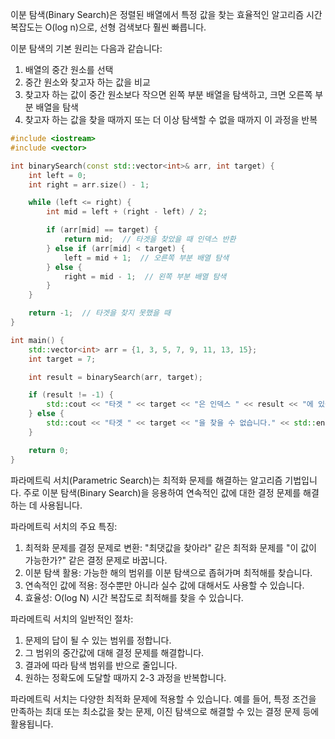 이분 탐색(Binary Search)은 정렬된 배열에서 특정 값을 찾는 효율적인 알고리즘
시간 복잡도는 O(log n)으로, 선형 검색보다 훨씬 빠릅니다.

이분 탐색의 기본 원리는 다음과 같습니다:

1. 배열의 중간 원소를 선택
2. 중간 원소와 찾고자 하는 값을 비교
3. 찾고자 하는 값이 중간 원소보다 작으면 왼쪽 부분 배열을 탐색하고, 크면 오른쪽 부분 배열을 탐색
4. 찾고자 하는 값을 찾을 때까지 또는 더 이상 탐색할 수 없을 때까지 이 과정을 반복


```cpp
#include <iostream>
#include <vector>

int binarySearch(const std::vector<int>& arr, int target) {
    int left = 0;
    int right = arr.size() - 1;

    while (left <= right) {
        int mid = left + (right - left) / 2;

        if (arr[mid] == target) {
            return mid;  // 타겟을 찾았을 때 인덱스 반환
        } else if (arr[mid] < target) {
            left = mid + 1;  // 오른쪽 부분 배열 탐색
        } else {
            right = mid - 1;  // 왼쪽 부분 배열 탐색
        }
    }

    return -1;  // 타겟을 찾지 못했을 때
}

int main() {
    std::vector<int> arr = {1, 3, 5, 7, 9, 11, 13, 15};
    int target = 7;

    int result = binarySearch(arr, target);

    if (result != -1) {
        std::cout << "타겟 " << target << "은 인덱스 " << result << "에 있습니다." << std::endl;
    } else {
        std::cout << "타겟 " << target << "을 찾을 수 없습니다." << std::endl;
    }

    return 0;
}
```


파라메트릭 서치(Parametric Search)는 최적화 문제를 해결하는 알고리즘 기법입니다. 주로 이분 탐색(Binary Search)을 응용하여 연속적인 값에 대한 결정 문제를 해결하는 데 사용됩니다.

파라메트릭 서치의 주요 특징:

1. 최적화 문제를 결정 문제로 변환: "최댓값을 찾아라" 같은 최적화 문제를 "이 값이 가능한가?" 같은 결정 문제로 바꿉니다.
2. 이분 탐색 활용: 가능한 해의 범위를 이분 탐색으로 좁혀가며 최적해를 찾습니다.
3. 연속적인 값에 적용: 정수뿐만 아니라 실수 값에 대해서도 사용할 수 있습니다.
4. 효율성: O(log N) 시간 복잡도로 최적해를 찾을 수 있습니다.

파라메트릭 서치의 일반적인 절차:

1. 문제의 답이 될 수 있는 범위를 정합니다.
2. 그 범위의 중간값에 대해 결정 문제를 해결합니다.
3. 결과에 따라 탐색 범위를 반으로 줄입니다.
4. 원하는 정확도에 도달할 때까지 2-3 과정을 반복합니다.

파라메트릭 서치는 다양한 최적화 문제에 적용할 수 있습니다. 예를 들어, 특정 조건을 만족하는 최대 또는 최소값을 찾는 문제, 이진 탐색으로 해결할 수 있는 결정 문제 등에 활용됩니다.